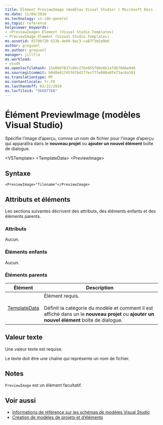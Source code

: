 ```yaml
---
title: Élément PreviewImage (modèles Visual Studio) | Microsoft Docs
ms.date: 11/04/2016
ms.technology: vs-ide-general
ms.topic: reference
helpviewer_keywords:
- <PreviewImage> Element (Visual Studio Templates)
- PreviewImage Element (Visual Studio Templates)
ms.assetid: d1796f20-523b-4e0d-8ac3-ca87f3b5a9b6
author: gregvanl
ms.author: gregvanl
manager: jillfra
ms.workload:
- vssdk
ms.openlocfilehash: 15e09d7837c04c276e955f88e8b1afd670d6e948
ms.sourcegitcommit: b0d8e61745f67bd1f7ecf7fe080a0fe73ac6a181
ms.translationtype: MT
ms.contentlocale: fr-FR
ms.lasthandoff: 02/22/2019
ms.locfileid: "56687768"
---
```

# <a name="previewimage-element-visual-studio-templates"></a>Élément PreviewImage (modèles Visual Studio)
Spécifie l’image d’aperçu, comme un nom de fichier pour l’image d’aperçu qui apparaîtra dans le **nouveau projet** ou **ajouter un nouvel élément** boîte de dialogue.

 \<VSTemplate> \<TemplateData> \<PreviewImage>

## <a name="syntax"></a>Syntaxe

```
<PreviewImage>"filename"</PreviewImage>
```

## <a name="attributes-and-elements"></a>Attributs et éléments
 Les sections suivantes décrivent des attributs, des éléments enfants et des éléments parents.

### <a name="attributes"></a>Attributs
 Aucun.

### <a name="child-elements"></a>Éléments enfants
 Aucun.

### <a name="parent-elements"></a>Éléments parents

|Élément|Description|
|-------------|-----------------|
|[TemplateData](../extensibility/templatedata-element-visual-studio-templates.md)|Élément requis.<br /><br /> Définit la catégorie du modèle et comment il est affiché dans un le **nouveau projet** ou **ajouter un nouvel élément** boîte de dialogue.|

## <a name="text-value"></a>Valeur texte
 Une valeur texte est requise.

 Le texte doit être une chaîne qui représente un nom de fichier.

## <a name="remarks"></a>Notes
 `PreviewImage` est un élément facultatif.

## <a name="see-also"></a>Voir aussi
- [Informations de référence sur les schémas de modèles Visual Studio](../extensibility/visual-studio-template-schema-reference.md)
- [Création de modèles de projets et d’éléments](../ide/creating-project-and-item-templates.md)